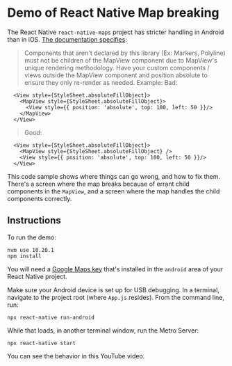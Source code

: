 # Demo of React Native Map breaking

The React Native `react-native-maps` project has stricter handling in Android than in iOS. [The documentation specifies](https://github.com/react-native-maps/react-native-maps#children-components-not-re-rendering):

> Components that aren't declared by this library (Ex: Markers, Polyline) must not be children of the MapView component due to MapView's unique rendering methodology. Have your custom components / views outside the MapView component and position absolute to ensure they only re-render as needed. Example: Bad:

```
  <View style={StyleSheet.absoluteFillObject}>
    <MapView style={StyleSheet.absoluteFillObject}>
      <View style={{ position: 'absolute', top: 100, left: 50 }}/>
    </MapView>
  </View>
```
> Good:
```
  <View style={StyleSheet.absoluteFillObject}>
    <MapView style={StyleSheet.absoluteFillObject} />
    <View style={{ position: 'absolute', top: 100, left: 50 }}/>
  </View>
```

This code sample shows where things can go wrong, and how to fix them. There's a screen where the map breaks because of errant child components in the `MapView`, and a screen where the map handles the child components correctly.

## Instructions

To run the demo:

```
nvm use 10.20.1
npm install
```

You will need a [Google Maps key](https://developers.google.com/maps/api-key-best-practices) that's installed in the `android` area of your React Native project.

Make sure your Android device is set up for USB debugging. In a terminal, navigate to the project root (where `App.js` resides). From the command line, run:
```
npx react-native run-android
```
While that loads, in another terminal window, run the Metro Server:
```
npx react-native start
```

You can see the behavior in this YouTube video.